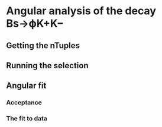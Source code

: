 # Angular analysis of the decay Bs→ϕK+K−

## Getting the nTuples

## Running the selection

## Angular fit

### Acceptance

### The fit to data

